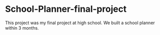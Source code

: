 # School-Planner-final-project
This project was my final project at high school. We built a school planner within 3 months. 
